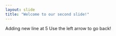 ```yaml
---
layout: slide
title: "Welcome to our second slide!"
---
```

Adding new line at 5
Use the left arrow to go back!

